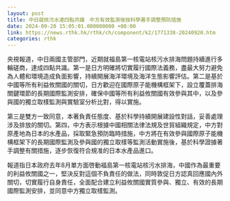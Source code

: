 ```yaml
---
layout: post
title: 中日就核污水達四點共識　中方有效監測後按科學著手調整預防措施
date: 2024-09-20 15:05:01.000000000 +08:00
link: https://news.rthk.hk/rthk/ch/component/k2/1771338-20240920.htm
categories: rthk
---
```


央視報道，中日兩國主管部門，近期就福島第一核電站核污水排海問題持續進行多輪磋商，達成四點共識。第一是日方明確將切實履行國際法義務，盡最大努力避免為人體和環境造成負面影響，持續開展海洋環境及海洋生態影響評估。第二是基於中國等所有利益攸關國的關切，日方歡迎在國際原子能機構框架下，設立覆蓋排海關鍵環節的長期國際監測安排，確保中國等所有利益攸關國有效參與其中，以及參與國的獨立取樣監測與實驗室分析比對，得以實施。

第三是雙方一致同意，本著負責任態度、基於科學持續開展建設性對話，妥善處理涉及排放的關切。第四，中方表示根據中國相關法律法規及世貿組織規定，中方對原產地為日本的水產品，採取緊急預防臨時措施，中方將在有效參與國際原子能機構框架下的長期國際監測及參與國的獨立取樣等監測活動實施後，基於科學證據著手調整有關措施，逐步恢復符合規准的日本水產品進口。

報道指日本政府去年8月單方面啓動福島第一核電站核污水排海，中國作為最重要的利益攸關國之一，堅決反對這個不負責任的做法，同時敦促日方認真回應國內外關切，切實履行自身責任，全面配合建立利益攸關國實質參與、獨立、有效的長期國際監測安排，並同意中方獨立取樣監測。
